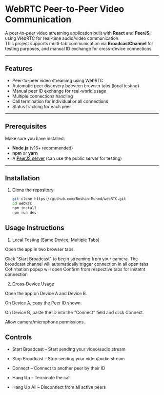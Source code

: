 # WebRTC Peer-to-Peer Video Communication

A peer-to-peer video streaming application built with **React** and **PeerJS**, using WebRTC for real-time audio/video communication.  
This project supports multi-tab communication via **BroadcastChannel** for testing purposes, and manual ID exchange for cross-device connections.

---

## Features
- Peer-to-peer video streaming using WebRTC
- Automatic peer discovery between browser tabs (local testing)
- Manual peer ID exchange for real-world usage
- Multiple connections handling
- Call termination for individual or all connections
- Status tracking for each peer

---

## Prerequisites
Make sure you have installed:
- **Node.js** (v16+ recommended)
- **npm** or **yarn**
- A [PeerJS server](https://peerjs.com/) (can use the public server for testing)

---

## Installation
1. Clone the repository:
   ```bash
   git clone https://github.com/Roshan-Muhmd/webRTC.git
   cd webRTC
   npm install
   npm run dev


## Usage Instructions
1. Local Testing (Same Device, Multiple Tabs)

Open the app in two browser tabs.



Click "Start Broadcast" to begin streaming from your camera.
The broadcast channel will automatically trigger connection in all open tabs 
Cofirmation popup will open
Confirm from respective tabs for instatnt connection



2. Cross-Device Usage

Open the app on Device A and Device B.

On Device A, copy the Peer ID shown.

On Device B, paste the ID into the "Connect" field and click Connect.

Allow camera/microphone permissions.


## Controls

- Start Broadcast – Start sending your video/audio stream
  
- Stop Broadcast – Stop sending your video/audio stream

- Connect – Connect to another peer by their ID

- Hang Up – Terminate the call

- Hang Up All – Disconnect from all active peers


